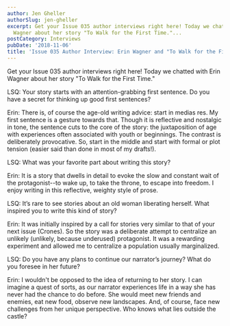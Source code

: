 ```yaml
---
author: Jen Gheller
authorSlug: jen-gheller
excerpt: Get your Issue 035 author interviews right here! Today we chatted with Erin
  Wagner about her story "To Walk for the First Time."...
postCategory: Interviews
pubDate: '2018-11-06'
title: 'Issue 035 Author Interview: Erin Wagner and "To Walk for the First Time"'
---
```

Get your Issue 035 author interviews right here! Today we chatted with Erin Wagner about her story "To Walk for the First Time."

LSQ: Your story starts with an attention-grabbing first sentence. Do you have a secret for thinking up good first sentences?

Erin: There is, of course the age-old writing advice: start in medias res. My first sentence is a gesture towards that. Though it is reflective and nostalgic in tone, the sentence cuts to the core of the story: the juxtaposition of age with experiences often associated with youth or beginnings. The contrast is deliberately provocative. So, start in the middle and start with formal or plot tension (easier said than done in most of my drafts!).

LSQ: What was your favorite part about writing this story?

Erin: It is a story that dwells in detail to evoke the slow and constant wait of the protagonist--to wake up, to take the throne, to escape into freedom. I enjoy writing in this reflective, weighty style of prose.

LSQ: It’s rare to see stories about an old woman liberating herself. What inspired you to write this kind of story?

Erin: It was initially inspired by a call for stories very similar to that of your next issue (Crones). So the story was a deliberate attempt to centralize an unlikely (unlikely, because underused) protagonist. It was a rewarding experiment and allowed me to centralize a population usually marginalized.

LSQ: Do you have any plans to continue our narrator’s journey? What do you foresee in her future?

Erin: I wouldn't be opposed to the idea of returning to her story. I can imagine a quest of sorts, as our narrator experiences life in a way she has never had the chance to do before. She would meet new friends and enemies, eat new food, observe new landscapes. And, of course, face new challenges from her unique perspective. Who knows what lies outside the castle?